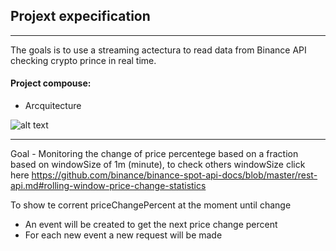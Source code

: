 ## Projext expecification

---

The goals is to use a streaming actectura to read data from Binance API checking crypto prince in real time.

#### Project compouse:
 * Arcquitecture

![alt text](/jevent/files/diagram.png)


----
Goal - Monitoring the change of price percentege based on a fraction based on windowSize of 1m (minute), to check others windowSize click here
https://github.com/binance/binance-spot-api-docs/blob/master/rest-api.md#rolling-window-price-change-statistics


To show te corrent priceChangePercent at the moment until change
* An event will be created to get the next price change percent
* For each new event a new request will be made